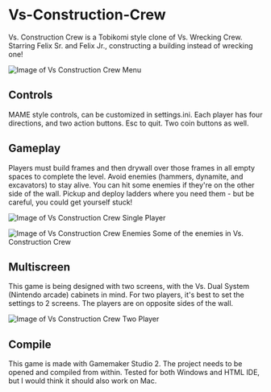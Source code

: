 # Vs-Construction-Crew
Vs. Construction Crew is a Tobikomi style clone of Vs. Wrecking Crew. Starring Felix Sr. and Felix Jr., constructing a building instead of wrecking one!

![Image of Vs Construction Crew Menu](https://sergiostuff.com/wp-content/uploads/2020/10/Vs.-Construction-Crew-10_13_2020-2_39_39-PM.png)

## Controls
MAME style controls, can be customized in settings.ini. Each player has four directions, and two action buttons. Esc to quit. Two coin buttons as well.

## Gameplay
Players must build frames and then drywall over those frames in all empty spaces to complete the level. Avoid enemies (hammers, dynamite, and excavators) to stay alive. You can hit some enemies if they're on the other side of the wall. Pickup and deploy ladders where you need them - but be careful, you could get yourself stuck!

![Image of Vs Construction Crew Single Player](https://sergiostuff.com/wp-content/uploads/2020/10/Vs.-Construction-Crew-10_13_2020-2_56_00-PM.png) 

![Image of Vs Construction Crew Enemies](https://sergiostuff.com/wp-content/uploads/2020/08/VS-Construction-Crew-Enemies.png)
Some of the enemies in Vs. Construction Crew

## Multiscreen
This game is being designed with two screens, with the Vs. Dual System (Nintendo arcade) cabinets in mind. For two players, it's best to set the settings to 2 screens. The players are on opposite sides of the wall.

![Image of Vs Construction Crew Two Player](https://sergiostuff.com/wp-content/uploads/2020/10/Vs-Construction-Crew-Coin-Screen.jpg)

## Compile
This game is made with Gamemaker Studio 2. The project needs to be opened and compiled from within. Tested for both Windows and HTML IDE, but I would think it should also work on Mac.
